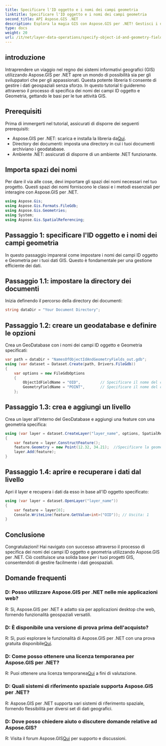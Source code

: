 ```yaml
---
title: Specificare l'ID oggetto e i nomi dei campi geometria
linktitle: Specificare l'ID oggetto e i nomi dei campi geometria
second_title: API Aspose.GIS .NET
description: Esplora la magia GIS con Aspose.GIS per .NET! Gestisci i dati geospaziali senza sforzo. Scaricalo ora e libera il potere dell'intelligenza spaziale.
type: docs
weight: 20
url: /it/net/layer-data-operations/specify-object-id-and-geometry-field-names/
---
```

## introduzione
Intraprendere un viaggio nel regno dei sistemi informativi geografici (GIS) utilizzando Aspose.GIS per .NET apre un mondo di possibilità sia per gli sviluppatori che per gli appassionati. Questa potente libreria ti consente di gestire i dati geospaziali senza sforzo. In questo tutorial ti guideremo attraverso il processo di specifica dei nomi dei campi ID oggetto e Geometria, gettando le basi per le tue attività GIS.
## Prerequisiti
Prima di immergerti nel tutorial, assicurati di disporre dei seguenti prerequisiti:
-  Aspose.GIS per .NET: scarica e installa la libreria da[Qui](https://releases.aspose.com/gis/net/).
- Directory dei documenti: imposta una directory in cui i tuoi documenti archiviano i geodatabase.
- Ambiente .NET: assicurati di disporre di un ambiente .NET funzionante.
## Importa spazi dei nomi
Per dare il via alle cose, devi importare gli spazi dei nomi necessari nel tuo progetto. Questi spazi dei nomi forniscono le classi e i metodi essenziali per interagire con Aspose.GIS per .NET.
```csharp
using Aspose.Gis;
using Aspose.Gis.Formats.FileGdb;
using Aspose.Gis.Geometries;
using System;
using Aspose.Gis.SpatialReferencing;
```
## Passaggio 1: specificare l'ID oggetto e i nomi dei campi geometria
In questo passaggio imparerai come impostare i nomi dei campi ID oggetto e Geometria per i tuoi dati GIS. Questo è fondamentale per una gestione efficiente dei dati.
## Passaggio 1.1: impostare la directory dei documenti
Inizia definendo il percorso della directory dei documenti:
```csharp
string dataDir = "Your Document Directory";
```
## Passaggio 1.2: creare un geodatabase e definire le opzioni
Crea un GeoDatabase con i nomi dei campi ID oggetto e Geometria specificati:
```csharp
var path = dataDir + "NamesOfObjectIdAndGeometryFields_out.gdb";
using (var dataset = Dataset.Create(path, Drivers.FileGdb))
{
    var options = new FileGdbOptions
    {
        ObjectIdFieldName = "OID",         // Specificare il nome del campo ID oggetto
        GeometryFieldName = "POINT",       // Specificare il nome del campo Geometria
    };
```
## Passaggio 1.3: crea e aggiungi un livello
Crea un layer all'interno del GeoDatabase e aggiungi una feature con una geometria specifica:
```csharp
using (var layer = dataset.CreateLayer("layer_name", options, SpatialReferenceSystem.Wgs84))
{
    var feature = layer.ConstructFeature();
    feature.Geometry = new Point(12.32, 34.21);  //Specificare la geometria (in questo caso, un punto)
    layer.Add(feature);
}
```
## Passaggio 1.4: aprire e recuperare i dati dal livello
Apri il layer e recupera i dati da esso in base all'ID oggetto specificato:
```csharp
using (var layer = dataset.OpenLayer("layer_name"))
{
    var feature = layer[0];
    Console.WriteLine(feature.GetValue<int>("OID")); // Uscita: 1
}
```
## Conclusione
Congratulazioni! Hai navigato con successo attraverso il processo di specifica dei nomi dei campi ID oggetto e geometria utilizzando Aspose.GIS per .NET. Ciò costituisce una solida base per i tuoi progetti GIS, consentendoti di gestire facilmente i dati geospaziali.
## Domande frequenti
### D: Posso utilizzare Aspose.GIS per .NET nelle mie applicazioni web?
R: Sì, Aspose.GIS per .NET è adatto sia per applicazioni desktop che web, fornendo funzionalità geospaziali versatili.
### D: È disponibile una versione di prova prima dell'acquisto?
 R: Sì, puoi esplorare le funzionalità di Aspose.GIS per .NET con una prova gratuita disponibile[Qui](https://releases.aspose.com/).
### D: Come posso ottenere una licenza temporanea per Aspose.GIS per .NET?
 R: Puoi ottenere una licenza temporanea[Qui](https://purchase.aspose.com/temporary-license/) a fini di valutazione.
### D: Quali sistemi di riferimento spaziale supporta Aspose.GIS per .NET?
R: Aspose.GIS per .NET supporta vari sistemi di riferimento spaziale, fornendo flessibilità per diversi set di dati geografici.
### D: Dove posso chiedere aiuto o discutere domande relative ad Aspose.GIS?
 R: Visita il forum Aspose.GIS[Qui](https://forum.aspose.com/c/gis/33) per supporto e discussioni.